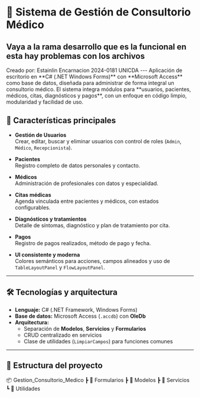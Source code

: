 

<h1>🏥 Sistema de Gestión de Consultorio Médico</h1>
<h2>Vaya a la rama desarrollo que es la funcional en esta hay problemas con los archivos</h2>
Creado por:
Estainlin Encarnacion 2024-0181
UNICDA
---
Aplicación de escritorio en **C# (.NET Windows Forms)** con **Microsoft Access** como base de datos, diseñada para administrar de forma integral un consultorio médico.  
El sistema integra módulos para **usuarios, pacientes, médicos, citas, diagnósticos y pagos**, con un enfoque en código limpio, modularidad y facilidad de uso.

## 📌 Características principales

- **Gestión de Usuarios**  
  Crear, editar, buscar y eliminar usuarios con control de roles (`Admin`, `Médico`, `Recepcionista`).

- **Pacientes**  
  Registro completo de datos personales y contacto.

- **Médicos**  
  Administración de profesionales con datos y especialidad.

- **Citas médicas**  
  Agenda vinculada entre pacientes y médicos, con estados configurables.

- **Diagnósticos y tratamientos**  
  Detalle de síntomas, diagnóstico y plan de tratamiento por cita.

- **Pagos**  
  Registro de pagos realizados, método de pago y fecha.

- **UI consistente y moderna**  
  Colores semánticos para acciones, campos alineados y uso de `TableLayoutPanel` y `FlowLayoutPanel`.

---

## 🛠️ Tecnologías y arquitectura

- **Lenguaje:** C# (.NET Framework, Windows Forms)  
- **Base de datos:** Microsoft Access (`.accdb`) con **OleDb**  
- **Arquitectura:**  
  - Separación de **Modelos**, **Servicios** y **Formularios**  
  - CRUD centralizado en servicios  
  - Clase de utilidades (`LimpiarCampos`) para funciones comunes

---
## 📂 Estructura del proyecto
📦 Gestion_Consultorio_Medico 
┣ 📂 Formularios 
┣ 📂 Modelos 
┣ 📂 Servicios 
┗ 📂 Utilidades
